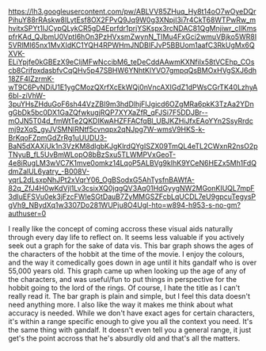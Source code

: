 https://lh3.googleusercontent.com/pw/ABLVV85ZHuq_Hy8t14oO7wOyeDQrPihuY88rRAskw8ILytEsf8OX2FPvQ9Jq9W0g3XNpjI3i7r4CkT68WTPwRw_mhvitxSPYt1IJCypQLykCR5gD4Eprfdr1prjYSKspx3rcNDAC81QgMnjiwr_clIKmspfrKAd_QJbmU0VptI6hOn3PzHVxsmZwynN_TIMu4FxGci2wmuVBjko5WR8I5VRlMl65nx1MvXIdKC1YQH4RPWHmJNDBIFJvP5BBUom1aafC3RkUgMx6QXVK-ELiYpjfe0kGBEzX9eCljMFwNccibM6_teDeCddAAwmKXNfiIx58tVCEhp_COscb8CrifpxdasbfvCqQHv5p47SBHW6YNhtKlYVO7gmpqQsBMOxHVgSXJ6dh18ZF4IZzrmK-wT9C6PvNDiU1E1ygCMozQXrfXcEkWQj0nVncAXIGdZ1dPWsCGrTK40LzhyA6bI-ziVhW-3puYHsZHduGoF6sh44VzZBI9m3hdDlhjFIJgicd6OZgMRa6pkK3TzAa2YDngGbDk5bc0DX1GaZQfwkugjRQP7XYXaZfR_qFJSi7F5DDJBr--mOJN5T04d_fmWtTe2QKDIKwAHZFFACfqBl_UBJKZHiJfxEAoYYn2SsyRrdcmj9zXqS_gyJVSMNlRNtf5cvnqpx2qNJpg7W-wmsV9HKS-k-BrKqoFZpmGdZrRg1uUUDU3-BaN5dXAXjUk1n3VzKM8dlgbKJgKlrdQYgISZX09TmQL4eTL2CWxnR2nsO2pTNyuB_fL5UvBmWLopO8bBzSxu5TLWMPVxGeoT-4e8iRugLM3wVC7K1mve0omkz14LqoP5ALBVg9kIhK9YCeN6HEZx5Mh1FdQdmZalUL6yatry_-B008V-yqrL2dLsxpNhJPt2xVqrY06_OgBSodxG5AhTysfnBAWfA-82q_ZfJ4H0wKdVjl1Lv3csixXQ0jqgQV3Aq01HdGyygNW2MGonKIUQL7mpF3dIuEFSVu0ek3jFzcFWIeSGtDauB7ZyMMGSZFcbLqUCDL7eU9gpcuTegysPgVh9_NBydXq1w3307Do281WUPju8O4Ugl-hto=w894-h953-s-no-gm?authuser=0

I really like the concept of coming accross these visual aids naturally through every day life to reflect on. It seems less valuable if you actively seek out a graph for the sake of data vis. 
This bar graph shows the ages of the characters of the hobbit at the time of the movie. I enjoy the colours, and the way it comedically goes down in age until it hits gandalf who is over 55,000 years old. This graph came up when looking up the age of any of the characters, and was useful/fun to put things in perspective for the hobbit going to the lord of the rings. Of course, I hate the title as I can't really read it. The bar graph is plain and simple, but I feel this data doesn't need anything more. I also like the way it makes me think about what accuracy is needed. While we don't have exact ages for certain characters, it's within a range specific enough to give you all the context you need. It's the same thing with gandalf. It doesn't even tell you a general range, it just get's the point accross that he's absurdly old and that's all the matters. 

